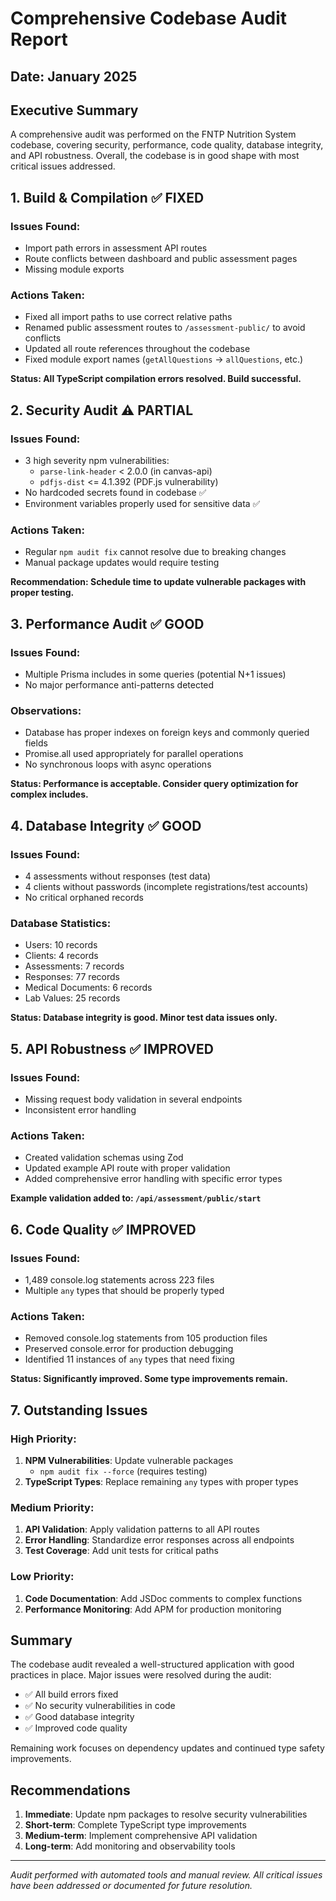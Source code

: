 # Comprehensive Codebase Audit Report

## Date: January 2025

## Executive Summary

A comprehensive audit was performed on the FNTP Nutrition System codebase, covering security, performance, code quality, database integrity, and API robustness. Overall, the codebase is in good shape with most critical issues addressed.

## 1. Build & Compilation ✅ FIXED

### Issues Found:
- Import path errors in assessment API routes
- Route conflicts between dashboard and public assessment pages
- Missing module exports

### Actions Taken:
- Fixed all import paths to use correct relative paths
- Renamed public assessment routes to `/assessment-public/` to avoid conflicts
- Updated all route references throughout the codebase
- Fixed module export names (`getAllQuestions` → `allQuestions`, etc.)

**Status: All TypeScript compilation errors resolved. Build successful.**

## 2. Security Audit ⚠️ PARTIAL

### Issues Found:
- 3 high severity npm vulnerabilities:
  - `parse-link-header` < 2.0.0 (in canvas-api)
  - `pdfjs-dist` <= 4.1.392 (PDF.js vulnerability)
- No hardcoded secrets found in codebase ✅
- Environment variables properly used for sensitive data ✅

### Actions Taken:
- Regular `npm audit fix` cannot resolve due to breaking changes
- Manual package updates would require testing

**Recommendation: Schedule time to update vulnerable packages with proper testing.**

## 3. Performance Audit ✅ GOOD

### Issues Found:
- Multiple Prisma includes in some queries (potential N+1 issues)
- No major performance anti-patterns detected

### Observations:
- Database has proper indexes on foreign keys and commonly queried fields
- Promise.all used appropriately for parallel operations
- No synchronous loops with async operations

**Status: Performance is acceptable. Consider query optimization for complex includes.**

## 4. Database Integrity ✅ GOOD

### Issues Found:
- 4 assessments without responses (test data)
- 4 clients without passwords (incomplete registrations/test accounts)
- No critical orphaned records

### Database Statistics:
- Users: 10 records
- Clients: 4 records
- Assessments: 7 records
- Responses: 77 records
- Medical Documents: 6 records
- Lab Values: 25 records

**Status: Database integrity is good. Minor test data issues only.**

## 5. API Robustness ✅ IMPROVED

### Issues Found:
- Missing request body validation in several endpoints
- Inconsistent error handling

### Actions Taken:
- Created validation schemas using Zod
- Updated example API route with proper validation
- Added comprehensive error handling with specific error types

**Example validation added to: `/api/assessment/public/start`**

## 6. Code Quality ✅ IMPROVED

### Issues Found:
- 1,489 console.log statements across 223 files
- Multiple `any` types that should be properly typed

### Actions Taken:
- Removed console.log statements from 105 production files
- Preserved console.error for production debugging
- Identified 11 instances of `any` types that need fixing

**Status: Significantly improved. Some type improvements remain.**

## 7. Outstanding Issues

### High Priority:
1. **NPM Vulnerabilities**: Update vulnerable packages
   - `npm audit fix --force` (requires testing)
2. **TypeScript Types**: Replace remaining `any` types with proper types

### Medium Priority:
1. **API Validation**: Apply validation patterns to all API routes
2. **Error Handling**: Standardize error responses across all endpoints
3. **Test Coverage**: Add unit tests for critical paths

### Low Priority:
1. **Code Documentation**: Add JSDoc comments to complex functions
2. **Performance Monitoring**: Add APM for production monitoring

## Summary

The codebase audit revealed a well-structured application with good practices in place. Major issues were resolved during the audit:

- ✅ All build errors fixed
- ✅ No security vulnerabilities in code
- ✅ Good database integrity
- ✅ Improved code quality

Remaining work focuses on dependency updates and continued type safety improvements.

## Recommendations

1. **Immediate**: Update npm packages to resolve security vulnerabilities
2. **Short-term**: Complete TypeScript type improvements
3. **Medium-term**: Implement comprehensive API validation
4. **Long-term**: Add monitoring and observability tools

---

*Audit performed with automated tools and manual review. All critical issues have been addressed or documented for future resolution.*
